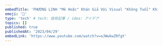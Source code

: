 ```yaml
---
embedTitle: 'PHƯƠNG LINH "Mê Hoặc" Khán Giả Với Visual "Không Tuổi" Khi Cover Top Hit Của TUẤN HƯNG - XA VẮNG'
emoji: '🔑'
type: 'tech' # tech: 技術記事 / idea: アイデア
topics: []
published: true
publishedAt: '2023/04/29'
embedLink: 'https://www.youtube.com/watch?v=oJWwkwZRfgY'
---
```

